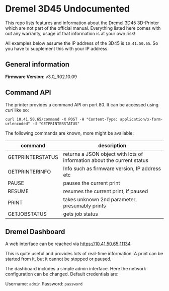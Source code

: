# Dremel 3D45 Undocumented
This repo lists features and information about the Dremel 3D45 3D-Printer which are not part of the official manual.
Everything listed here comes with out any warranty, usage of that information is at your own risk!

All examples below assume the IP address of the 3D45 is `10.41.50.65`. So you have to supplement this with your IP address.

## General information
**Firmware Version**: v3.0_R02.10.09

## Command API
The printer provides a command API on port 80.
It can be accessed using *curl* like so:
```
curl 10.41.50.65/command -X POST -H "Content-Type: application/x-form-urlencoded" -d "GETPRINTERSTATUS"
```

The following commands are known, more might be available:

**command**         | **description**
------------------- | ---------------
GETPRINTERSTATUS    | returns a JSON object with lots of information about the current status
GETPRINTERINFO      | Info such as firmware version, IP address etc
PAUSE               | pauses the current print
RESUME              | resumes the current print, if paused
PRINT               | takes unknown 2nd parameter, presumably prints
GETJOBSTATUS        | gets job status

## Dremel Dashboard
A web interface can be reached via
https://10.41.50.65:11134

This is quite useful and provides lots of real-time information. A print can be started from it, but it cannot be stopped or paused.

The dashboard includes a simple admin interface. Here the network configuration can be changed.
Default credentials are:

Username: `admin`
Password: `password`
